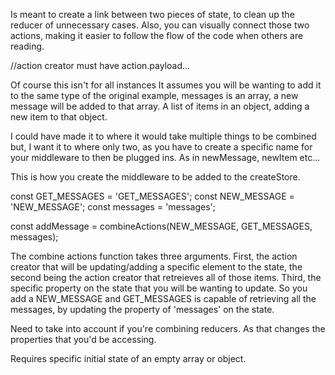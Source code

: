 Is meant to create a link between two pieces of state, to clean up the reducer of unnecessary cases.
Also, you can visually connect those two actions, making it easier to follow the flow of the code when others are reading.

//action creator must have action.payload...

Of course this isn't for all instances
It assumes you will be wanting to add it to the same type of the original
example, messages is an array, a new message will be added to that array.
A list of items in an object, adding a new item to that object.

I could have made it to where it would take multiple things to be combined but, I want it to where only two, as you have to create a specific name for your middleware to then be plugged ins. As in newMessage, newItem etc...

This is how you create the middleware to be added to the createStore.

const GET_MESSAGES = 'GET_MESSAGES';
const NEW_MESSAGE = 'NEW_MESSAGE';
const messages = 'messages';

const addMessage = combineActions(NEW_MESSAGE, GET_MESSAGES, messages);

The combine actions function takes three arguments. First, the action creator that will be updating/adding a specific element to the state, the second being the action creator that retreieves all of those items. Third, the specific property on the state that you will be wanting to update.
So you add a NEW_MESSAGE and GET_MESSAGES is capable of retrieving all the messages, by updating the property of 'messages' on the state.

Need to take into account if you're combining reducers. As that changes the properties that you'd be accessing.

Requires specific initial state of an empty array or object.
